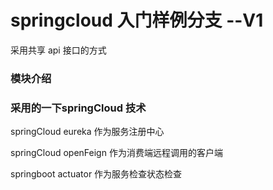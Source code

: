 # springcloud 入门样例分支 --V1

采用共享 api 接口的方式

### 模块介绍



### 采用的一下springCloud 技术

springCloud eureka  作为服务注册中心

springCloud openFeign 作为消费端远程调用的客户端

springboot actuator 作为服务检查状态检查





